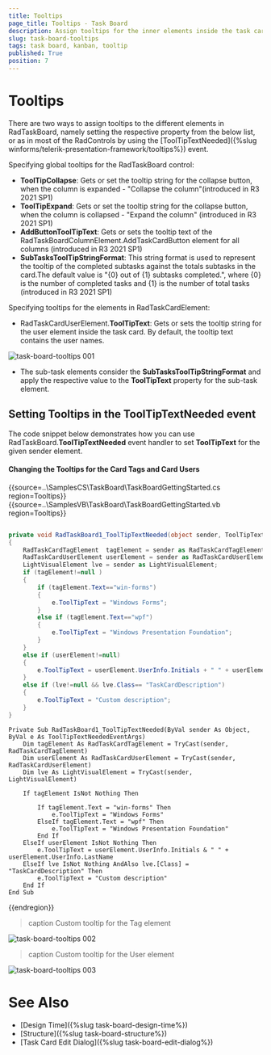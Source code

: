 ```yaml
---
title: Tooltips
page_title: Tooltips - Task Board
description: Assign tooltips for the inner elements inside the task cards in the WinForms TaskBoard (Kanban) control.
slug: task-board-tooltips
tags: task board, kanban, tooltip
published: True
position: 7  
---
```


# Tooltips

There are two ways to assign tooltips to the different elements in RadTaskBoard, namely setting the respective property from the below list, or as in most of the RadControls by using the [ToolTipTextNeeded]({%slug winforms/telerik-presentation-framework/tooltips%}) event.

Specifying global tooltips for the RadTaskBoard control:

* **ToolTipCollapse**: Gets or set the tooltip string for the collapse button, when the column is expanded - "Collapse the column"(introduced in R3 2021 SP1)
* **ToolTipExpand**: Gets or set the tooltip string for the collapse button, when the column is collapsed - "Expand the column" (introduced in R3 2021 SP1)
* **AddButtonToolTipText**: Gets or sets the tooltip text of the RadTaskBoardColumnElement.AddTaskCardButton element for all columns (introduced in R3 2021 SP1)
* **SubTasksToolTipStringFormat**: This string format is used to represent the tooltip of the completed subtasks against the totals subtasks in the card.The default value is "{0} out of {1} subtasks completed.", where {0} is the number of completed tasks and {1} is the number of total tasks (introduced in R3 2021 SP1)

Specifying tooltips for the elements in RadTaskCardElement:

* RadTaskCardUserElement.**ToolTipText**: Gets or sets the tooltip string for the user element inside the task card. By default, the tooltip text contains the user names.

![task-board-tooltips 001](images/task-board-tooltips001.png)

* The sub-task elements consider the **SubTasksToolTipStringFormat** and apply the respective value to the **ToolTipText** property for the sub-task element.

## Setting Tooltips in the ToolTipTextNeeded event

The code snippet below demonstrates how you can use RadTaskBoard.**ToolTipTextNeeded** event handler to set **ToolTipText** for the given sender element.

#### Changing the Tooltips for the Card Tags and Card Users

{{source=..\SamplesCS\TaskBoard\TaskBoardGettingStarted.cs region=Tooltips}} 
{{source=..\SamplesVB\TaskBoard\TaskBoardGettingStarted.vb region=Tooltips}} 

````C#

private void RadTaskBoard1_ToolTipTextNeeded(object sender, ToolTipTextNeededEventArgs e)
{
    RadTaskCardTagElement  tagElement = sender as RadTaskCardTagElement;
    RadTaskCardUserElement userElement = sender as RadTaskCardUserElement;
    LightVisualElement lve = sender as LightVisualElement;
    if (tagElement!=null )
    {
        if (tagElement.Text=="win-forms")
        {
            e.ToolTipText = "Windows Forms";
        }
        else if (tagElement.Text=="wpf")
        {
            e.ToolTipText = "Windows Presentation Foundation";
        }
    }
    else if (userElement!=null)
    {
        e.ToolTipText = userElement.UserInfo.Initials + " " + userElement.UserInfo.LastName;
    }
    else if (lve!=null && lve.Class== "TaskCardDescription")
    {
        e.ToolTipText = "Custom description";
    }
}

````
````VB.NET
Private Sub RadTaskBoard1_ToolTipTextNeeded(ByVal sender As Object, ByVal e As ToolTipTextNeededEventArgs)
    Dim tagElement As RadTaskCardTagElement = TryCast(sender, RadTaskCardTagElement)
    Dim userElement As RadTaskCardUserElement = TryCast(sender, RadTaskCardUserElement)
    Dim lve As LightVisualElement = TryCast(sender, LightVisualElement)

    If tagElement IsNot Nothing Then

        If tagElement.Text = "win-forms" Then
            e.ToolTipText = "Windows Forms"
        ElseIf tagElement.Text = "wpf" Then
            e.ToolTipText = "Windows Presentation Foundation"
        End If
    ElseIf userElement IsNot Nothing Then
        e.ToolTipText = userElement.UserInfo.Initials & " " + userElement.UserInfo.LastName
    ElseIf lve IsNot Nothing AndAlso lve.[Class] = "TaskCardDescription" Then
        e.ToolTipText = "Custom description"
    End If
End Sub

````

{{endregion}}  

>caption Custom tooltip for the Tag element

![task-board-tooltips 002](images/task-board-tooltips002.png)

>caption Custom tooltip for the User element

![task-board-tooltips 003](images/task-board-tooltips003.png)

# See Also

* [Design Time]({%slug task-board-design-time%})
* [Structure]({%slug task-board-structure%})
* [Task Card Edit Dialog]({%slug task-board-edit-dialog%})
 
        
